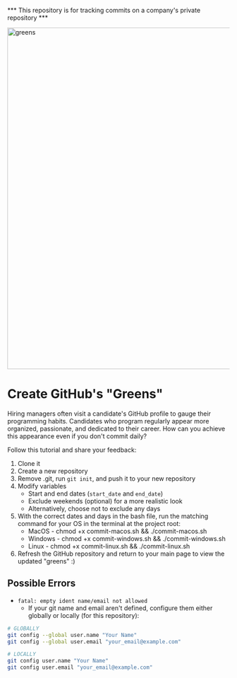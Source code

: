 *** This repository is for tracking commits on a company's private repository ***


<img width="773" alt="greens" src="https://github.com/David-L-R/git/assets/31222514/08991eea-9052-467c-a85d-79a585b330b0">

# Create GitHub's "Greens"

Hiring managers often visit a candidate's GitHub profile to gauge their programming habits. Candidates who program regularly appear more organized, passionate, and dedicated to their career. How can you achieve this appearance even if you don't commit daily?

Follow this tutorial and share your feedback:

1. Clone it
2. Create a new repository
3. Remove .git, run `git init`, and push it to your new repository
4. Modify variables
   - Start and end dates (`start_date` and `end_date`)
   - Exclude weekends (optional) for a more realistic look
   - Alternatively, choose not to exclude any days
5. With the correct dates and days in the bash file, run the matching command for your OS in the terminal at the project root:
   - MacOS - chmod +x commit-macos.sh && ./commit-macos.sh
   - Windows - chmod +x commit-windows.sh && ./commit-windows.sh
   - Linux - chmod +x commit-linux.sh && ./commit-linux.sh
6. Refresh the GitHub repository and return to your main page to view the updated "greens" :)

## Possible Errors

- `fatal: empty ident name/email not allowed`
  - If your git name and email aren't defined, configure them either globally or locally (for this repository):

```bash
# GLOBALLY
git config --global user.name "Your Name"
git config --global user.email "your_email@example.com"
```

```bash
# LOCALLY
git config user.name "Your Name"
git config user.email "your_email@example.com"
```
